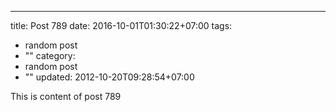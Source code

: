 ---
title: Post 789
date: 2016-10-01T01:30:22+07:00
tags:
  - random post
  - ""
category:
  - random post
  - ""
updated: 2012-10-20T09:28:54+07:00

This is content of post 789